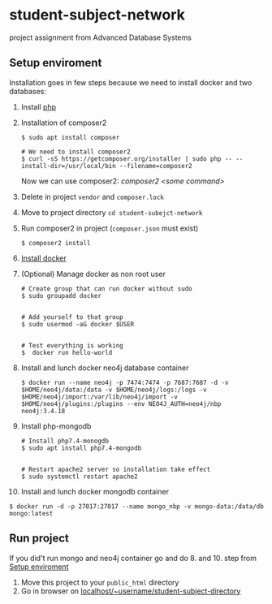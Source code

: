 # student-subject-network

project assignment from Advanced Database Systems

## Setup enviroment

Installation goes in few steps because we need to install docker and two databases:
1. Install [php](https://web.math.pmf.unizg.hr/nastava/rp2d/slideovi/Predavanje-01-Uvod.pdf)
2. Installation of composer2 
   ```
   $ sudo apt install composer

   # We need to install composer2
   $ curl -sS https://getcomposer.org/installer | sudo php -- --install-dir=/usr/local/bin --filename=composer2
   ```

   Now we can use composer2: _composer2 \<some command\>_  

3. Delete in project `vendor` and `composer.lock`
4. Move to project directory `cd student-subejct-network`
5. Run composer2 in project (`composer.json` must exist)
   ```
   $ composer2 install
   ```
6. [Install docker](https://www.simplilearn.com/tutorials/docker-tutorial/how-to-install-docker-on-ubuntu)
7. (Optional) Manage docker as non root user 
   ```
   # Create group that can run docker without sudo
   $ sudo groupadd docker
   
   
   # Add yourself to that group
   $ sudo usermod -aG docker $USER
   
   
   # Test everything is working
   $  docker run hello-world
   ```
8. Install and lunch docker neo4j database container
   ```
   $ docker run --name neo4j -p 7474:7474 -p 7687:7687 -d -v $HOME/neo4j/data:/data -v $HOME/neo4j/logs:/logs -v $HOME/neo4j/import:/var/lib/neo4j/import -v $HOME/neo4j/plugins:/plugins --env NEO4J_AUTH=neo4j/nbp neo4j:3.4.18
   ```
9. Install php-mongodb
   ```
   # Install php7.4-monogdb
   $ sudo apt install php7.4-mongodb
   
   
   # Restart apache2 server so installation take effect
   $ sudo systemctl restart apache2
   ```
10. Install and lunch docker mongodb container
   ```
   $ docker run -d -p 27017:27017 --name mongo_nbp -v mongo-data:/data/db mongo:latest
   ```
   
## Run project
If you did't run mongo and neo4j container go and do 8. and 10. step from [Setup enviroment](#setup-enviroment)
1. Move this project to your `public_html` directory
2. Go in browser on [localhost/~username/student-subject-directory](http://localhost/~username/student-subject-directory)



